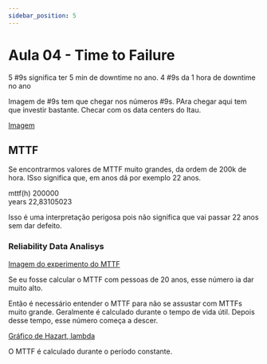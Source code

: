 ```yaml
---
sidebar_position: 5
---
```


# Aula 04 - Time to Failure

5 #9s significa ter 5 min de downtime no ano.
4 #9s da 1 hora de downtime no ano

Imagem de #9s tem que chegar nos números #9s. PAra chegar aqui tem que investir bastante. Checar com os data centers do Itau.

[Imagem]()

## MTTF

Se encontrarmos valores de MTTF muito grandes, da ordem de 200k de hora. ISso significa que, em anos dá por exemplo 22 anos.

mttf(h)	200000 <br>
years 22,83105023 <br>

Isso é uma interpretação perigosa pois não significa que vai passar 22 anos sem dar defeito.

### Reliability Data Analisys

[Imagem do experimento do MTTF]()

Se eu fosse calcular o MTTF com pessoas de 20 anos, esse número ia dar muito alto.

Então é necessário entender o MTTF para não se assustar com MTTFs muito grande. Geralmente é calculado durante o tempo de vida útil. Depois desse tempo, esse número começa a descer.

[Gráfico de Hazart, lambda]()

O MTTF é calculado durante o período constante.

